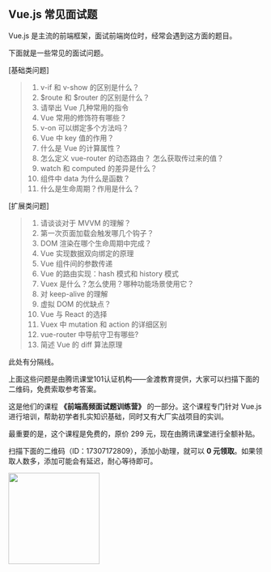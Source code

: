 ## Vue.js 常见面试题

Vue.js 是主流的前端框架，面试前端岗位时，经常会遇到这方面的题目。

下面就是一些常见的面试问题。

[基础类问题]

> 1. v-if 和 v-show 的区别是什么？
> 1. $route 和 $router 的区别是什么？
> 1. 请举出 Vue 几种常用的指令
> 1. Vue 常用的修饰符有哪些？
> 1. v-on 可以绑定多个方法吗？
> 1. Vue 中 key 值的作用？
> 1. 什么是 Vue 的计算属性？
> 1. 怎么定义 vue-router 的动态路由？ 怎么获取传过来的值？
> 1. watch 和 computed 的差异是什么？
> 1. 组件中 data 为什么是函数？
> 1. 什么是生命周期？作用是什么？

[扩展类问题]

> 1. 请谈谈对于 MVVM 的理解？
> 1. 第一次页面加载会触发哪几个钩子？
> 1. DOM 渲染在哪个生命周期中完成？
> 1. Vue 实现数据双向绑定的原理
> 1. Vue 组件间的参数传递
> 1. Vue 的路由实现：hash 模式和 history 模式
> 1. Vuex 是什么？怎么使用？哪种功能场景使用它？
> 1. 对 keep-alive 的理解
> 1. 虚拟 DOM 的优缺点？
> 1. Vue 与 React 的选择
> 1. Vuex 中 mutation 和 action 的详细区别
> 1. vue-router 中导航守卫有哪些?
> 1. 简述 Vue 的 diff 算法原理

此处有分隔线。

上面这些问题是由腾讯课堂101认证机构——金渡教育提供，大家可以扫描下面的二维码，免费索取参考答案。

这是他们的课程 **《前端高频面试题训练营》** 的一部分。这个课程专门针对 Vue.js 进行培训，帮助初学者扎实知识基础，同时又有大厂实战项目的实训。

最重要的是，这个课程是免费的，原价 299 元，现在由腾讯课堂进行全额补贴。

扫描下面的二维码（ID：17307172809），添加小助理，就可以 **0 元领取**。如果领取人数多，添加可能会有延迟，耐心等待即可。

<img src="https://www.wangbase.com/blogimg/asset/202012/bg2020122501.gif" width="180px">

